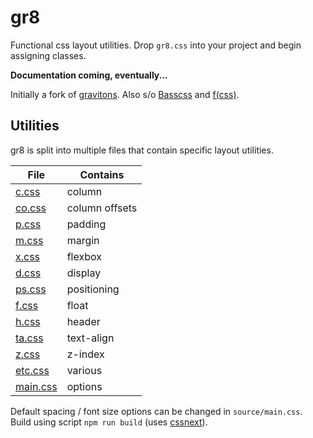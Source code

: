# gr8

Functional css layout utilities. Drop `gr8.css` into your project and begin assigning classes.

**Documentation coming, eventually...**

Initially a fork of [gravitons](https://github.com/jxnblk/gravitons). Also s/o [Basscss](http://basscss.com) and  [f(css)](http://www.jon.gold/2015/07/functional-css/).

## Utilities

gr8 is split into multiple files that contain specific layout utilities.

File | Contains
--- | ---
[c.css](https://github.com/amongiants/gr8/blob/master/source/c.css) | column
[co.css](https://github.com/amongiants/gr8/blob/master/source/co.css) | column offsets
[p.css](https://github.com/amongiants/gr8/blob/master/source/p.css) | padding
[m.css](https://github.com/amongiants/gr8/blob/master/source/m.css) | margin
[x.css](https://github.com/amongiants/gr8/blob/master/source/x.css) | flexbox
[d.css](https://github.com/amongiants/gr8/blob/master/source/d.css) | display
[ps.css](https://github.com/amongiants/gr8/blob/master/source/ps.css) | positioning
[f.css](https://github.com/amongiants/gr8/blob/master/source/f.css) | float
[h.css](https://github.com/amongiants/gr8/blob/master/source/h.css) | header
[ta.css](https://github.com/amongiants/gr8/blob/master/source/ta.css) | text-align
[z.css](https://github.com/amongiants/gr8/blob/master/source/z.css) | z-index
[etc.css](https://github.com/amongiants/gr8/blob/master/source/etc.css) | various
[main.css](https://github.com/amongiants/gr8/blob/master/source/main.css) | options

Default spacing / font size options can be changed in `source/main.css`. Build using script `npm run build` (uses [cssnext](http://cssnext.io)).
